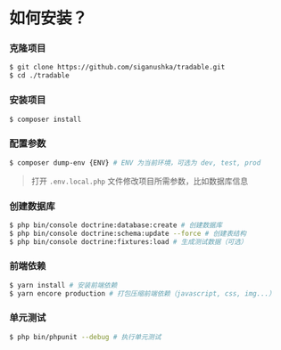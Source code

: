 # 如何安装？

### 克隆项目

```bash
$ git clone https://github.com/siganushka/tradable.git
$ cd ./tradable
```

### 安装项目

```bash
$ composer install
```

### 配置参数

```bash
$ composer dump-env {ENV} # ENV 为当前环境，可选为 dev, test, prod
```

> 打开 ``.env.local.php`` 文件修改项目所需参数，比如数据库信息

### 创建数据库

```bash
$ php bin/console doctrine:database:create # 创建数据库
$ php bin/console doctrine:schema:update --force # 创建表结构
$ php bin/console doctrine:fixtures:load # 生成测试数据（可选）
```

### 前端依赖

```bash
$ yarn install # 安装前端依赖
$ yarn encore production # 打包压缩前端依赖（javascript, css, img...）
```

### 单元测试

```bash
$ php bin/phpunit --debug # 执行单元测试
```
